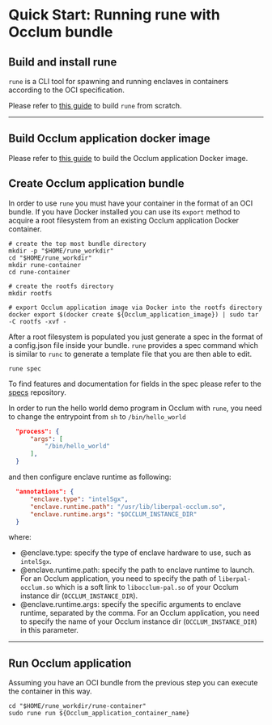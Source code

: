 # Quick Start: Running rune with Occlum bundle
## Build and install rune
`rune` is a CLI tool for spawning and running enclaves in containers according to the OCI specification.

Please refer to [this guide](https://github.com/alibaba/inclavare-containers/blob/master/README.md#rune) to build `rune` from scratch.

---

## Build Occlum application docker image
Please refer to [this guide](https://github.com/alibaba/inclavare-containers/blob/master/docs/running_rune_with_occlum_bundle.md) to build the Occlum application Docker image.

## Create Occlum application bundle
In order to use `rune` you must have your container in the format of an OCI bundle. If you have Docker installed you can use its `export` method to acquire a root filesystem from an existing Occlum application Docker container.

``` shell
# create the top most bundle directory
mkdir -p "$HOME/rune_workdir"
cd "$HOME/rune_workdir"
mkdir rune-container
cd rune-container

# create the rootfs directory
mkdir rootfs

# export Occlum application image via Docker into the rootfs directory
docker export $(docker create ${Occlum_application_image}) | sudo tar -C rootfs -xvf -
```

After a root filesystem is populated you just generate a spec in the format of a config.json file inside your bundle. `rune` provides a spec command which is similar to `runc` to generate a template file that you are then able to edit.

``` shell
rune spec
```

To find features and documentation for fields in the spec please refer to the [specs](https://github.com/opencontainers/runtime-spec) repository.

In order to run the hello world demo program in Occlum with `rune`, you need to change the entrypoint from `sh` to `/bin/hello_world`
``` json
  "process": {
      "args": [
          "/bin/hello_world"
      ],
  }
```

and then configure enclave runtime as following:
``` json
  "annotations": {
      "enclave.type": "intelSgx",
      "enclave.runtime.path": "/usr/lib/liberpal-occlum.so",
      "enclave.runtime.args": "$OCCLUM_INSTANCE_DIR"
  }
```

where:
- @enclave.type: specify the type of enclave hardware to use, such as `intelSgx`.
- @enclave.runtime.path: specify the path to enclave runtime to launch. For an Occlum application, you need to specify the path of `liberpal-occlum.so` which is a soft link to `libocclum-pal.so` of your Occlum instance dir (`OCCLUM_INSTANCE_DIR`).
- @enclave.runtime.args: specify the specific arguments to enclave runtime, separated by the comma. For an Occlum application, you need to specify the name of your Occlum instance dir (`OCCLUM_INSTANCE_DIR`) in this parameter.
---

## Run Occlum application
Assuming you have an OCI bundle from the previous step you can execute the container in this way.

``` shell
cd "$HOME/rune_workdir/rune-container"
sudo rune run ${Occlum_application_container_name}
```
